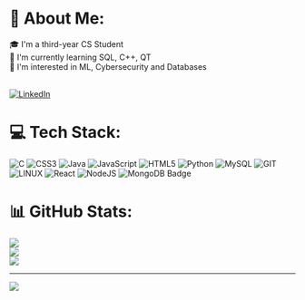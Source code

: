 
# 💫 About Me:
🎓 I'm a third-year CS Student<br>🌱 I'm currently learning SQL, C++, QT <br>🔭 I'm interested in ML, Cybersecurity and Databases<br><br>

[![LinkedIn](https://img.shields.io/badge/LinkedIn-%230077B5.svg?logo=linkedin&logoColor=white)](https://linkedin.com/in/gabriel-rueda12) 

# 💻 Tech Stack:
![C](https://img.shields.io/badge/c-%2300599C.svg?style=for-the-badge&logo=c&logoColor=white) ![CSS3](https://img.shields.io/badge/css3-%231572B6.svg?style=for-the-badge&logo=css3&logoColor=white) ![Java](https://img.shields.io/badge/java-%23ED8B00.svg?style=for-the-badge&logo=openjdk&logoColor=white) ![JavaScript](https://img.shields.io/badge/javascript-%23323330.svg?style=for-the-badge&logo=javascript&logoColor=%23F7DF1E) ![HTML5](https://img.shields.io/badge/html5-%23E34F26.svg?style=for-the-badge&logo=html5&logoColor=white) ![Python](https://img.shields.io/badge/python-3670A0?style=for-the-badge&logo=python&logoColor=ffdd54) ![MySQL](https://img.shields.io/badge/mysql-%2300000f.svg?style=for-the-badge&logo=mysql&logoColor=white) ![GIT](https://img.shields.io/badge/Git-fc6d26?style=for-the-badge&logo=git&logoColor=white) ![LINUX](https://img.shields.io/badge/Linux-FCC624?style=for-the-badge&logo=linux&logoColor=black) ![React](https://img.shields.io/badge/react-%2320232a.svg?style=for-the-badge&logo=react&logoColor=%2361DAFB) ![NodeJS](https://img.shields.io/badge/node.js-6DA55F?style=for-the-badge&logo=node.js&logoColor=white) ![MongoDB Badge](https://img.shields.io/badge/MongoDB-4DB33D?logo=mongodb&style=flat-square)

# 📊 GitHub Stats:
![](https://github-readme-stats.vercel.app/api?username=Mork7&theme=dark&hide_border=false)<br/>
![](https://github-readme-streak-stats.herokuapp.com/?user=Mork7&theme=dark&hide_border=false)<br/>
![](https://github-readme-stats.vercel.app/api/top-langs/?username=Mork7&theme=dark&hide_border=false)

---
[![](https://visitcount.itsvg.in/api?id=Mork7&icon=0&color=0)](https://visitcount.itsvg.in)
